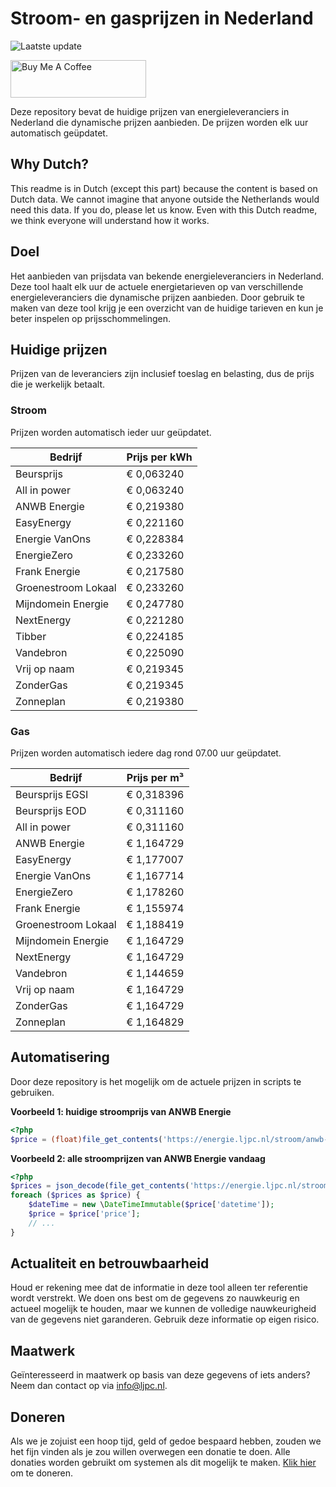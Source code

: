 # Stroom- en gasprijzen in Nederland

![Laatste update](https://img.shields.io/badge/laatste%20update-2025--10--18%2014%3A00%20CET-brightgreen)

<a href="https://www.buymeacoffee.com/Lars-" target="_blank"><img src="https://cdn.buymeacoffee.com/buttons/v2/default-orange.png" alt="Buy Me A Coffee" height="60" style="height: 60px !important;width: 217px !important;" ></a>

Deze repository bevat de huidige prijzen van energieleveranciers in Nederland die dynamische prijzen aanbieden. De prijzen worden elk uur automatisch geüpdatet.

## Why Dutch?

This readme is in Dutch (except this part) because the content is based on Dutch data. We cannot imagine that anyone outside the Netherlands would need this data. If you do, please let us know. Even with this Dutch readme, we think
everyone will understand how it works.

## Doel

Het aanbieden van prijsdata van bekende energieleveranciers in Nederland. Deze tool haalt elk uur de actuele energietarieven op van verschillende energieleveranciers die dynamische prijzen aanbieden. Door gebruik te maken van deze tool
krijg je een overzicht van de huidige tarieven en kun je beter inspelen op prijsschommelingen.

## Huidige prijzen

Prijzen van de leveranciers zijn inclusief toeslag en belasting, dus de prijs die je werkelijk betaalt.

### Stroom

Prijzen worden automatisch ieder uur geüpdatet.

 Bedrijf | Prijs per kWh 
---------|---------------
Beursprijs | € 0,063240
All in power | € 0,063240
ANWB Energie | € 0,219380
EasyEnergy | € 0,221160
Energie VanOns | € 0,228384
EnergieZero | € 0,233260
Frank Energie | € 0,217580
Groenestroom Lokaal | € 0,233260
Mijndomein Energie | € 0,247780
NextEnergy | € 0,221280
Tibber | € 0,224185
Vandebron | € 0,225090
Vrij op naam | € 0,219345
ZonderGas | € 0,219345
Zonneplan | € 0,219380


### Gas

Prijzen worden automatisch iedere dag rond 07.00 uur geüpdatet.

 Bedrijf | Prijs per m³ 
---------|--------------
Beursprijs EGSI | € 0,318396
Beursprijs EOD | € 0,311160
All in power | € 0,311160
ANWB Energie | € 1,164729
EasyEnergy | € 1,177007
Energie VanOns | € 1,167714
EnergieZero | € 1,178260
Frank Energie | € 1,155974
Groenestroom Lokaal | € 1,188419
Mijndomein Energie | € 1,164729
NextEnergy | € 1,164729
Vandebron | € 1,144659
Vrij op naam | € 1,164729
ZonderGas | € 1,164729
Zonneplan | € 1,164829


## Automatisering

Door deze repository is het mogelijk om de actuele prijzen in scripts te gebruiken.

**Voorbeeld 1: huidige stroomprijs van ANWB Energie**

```php
<?php
$price = (float)file_get_contents('https://energie.ljpc.nl/stroom/anwb-energie-nu.txt');

```

**Voorbeeld 2: alle stroomprijzen van ANWB Energie vandaag**

```php
<?php
$prices = json_decode(file_get_contents('https://energie.ljpc.nl/stroom/all-in-power-vandaag.json'),true);
foreach ($prices as $price) {
    $dateTime = new \DateTimeImmutable($price['datetime']);
    $price = $price['price'];
    // ...
}
```

## Actualiteit en betrouwbaarheid

Houd er rekening mee dat de informatie in deze tool alleen ter referentie wordt verstrekt. We doen ons best om de gegevens zo nauwkeurig en actueel mogelijk te houden, maar we kunnen de volledige nauwkeurigheid van de gegevens niet
garanderen. Gebruik deze informatie op eigen risico.

## Maatwerk

Geïnteresseerd in maatwerk op basis van deze gegevens of iets anders? Neem dan contact op
via [info@ljpc.nl](mailto:info@ljpc.nl?subject=Energie%20prijzen).

## Doneren

Als we je zojuist een hoop tijd, geld of gedoe bespaard hebben, zouden we het fijn vinden als je zou willen overwegen een
donatie te doen. Alle donaties worden gebruikt om systemen als dit mogelijk te
maken. [Klik hier](https://www.buymeacoffee.com/Lars-) om te doneren.
